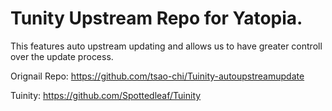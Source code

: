 # Tunity Upstream Repo for Yatopia. 
This features auto upstream updating and allows us to have greater controll over the update process.

Orignail Repo: https://github.com/tsao-chi/Tuinity-autoupstreamupdate

Tuinity: https://github.com/Spottedleaf/Tuinity

 
